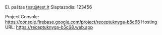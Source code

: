 El. paštas test@test.lt
Slaptazodis: 123456

Project Console: https://console.firebase.google.com/project/receptuknyga-b5c68
Hosting URL: https://receptuknyga-b5c68.web.app
